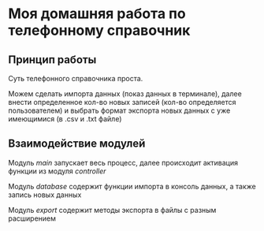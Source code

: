 # Моя домашняя работа по телефонному справочник
## Принцип работы
Суть телефонного справочника проста.

Можем сделать импорта данных (показ данных в терминале), далее внести определенное кол-во новых записей (кол-во определяется пользователем) и выбрать формат экспорта новых данных с уже имеющимися (в .csv и .txt файле)

## Взаимодействие модулей
Модуль _main_ запускает весь процесс, далее происходит активация функции из модуля _controller_ 

Модуль _database_ содержит функции импорта в консоль данных, а также запись новых данных

Модуль _export_ содержит методы экспорта в файлы с разным расширением